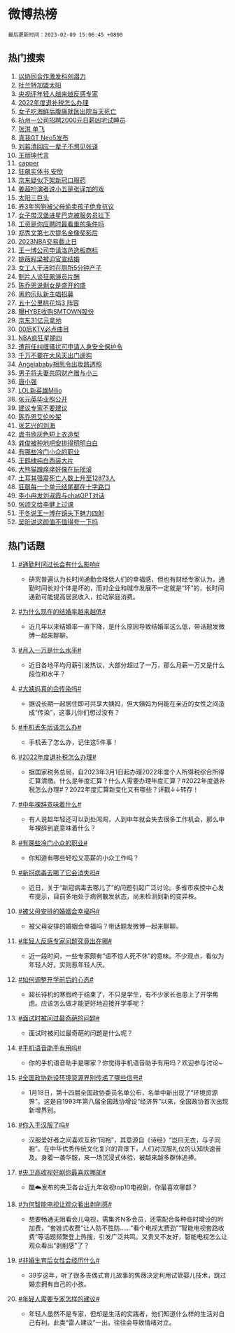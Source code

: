 # 微博热榜

`最后更新时间：2023-02-09 15:06:45 +0800`

## 热门搜索

1. [以协同合作激发科创潜力](https://m.weibo.cn/search?containerid=100103type%3D1%26t%3D10%26q%3D%23%E4%BB%A5%E5%8D%8F%E5%90%8C%E5%90%88%E4%BD%9C%E6%BF%80%E5%8F%91%E7%A7%91%E5%88%9B%E6%BD%9C%E5%8A%9B%23&stream_entry_id=51&isnewpage=1&extparam=seat%3D1%26c_type%3D51%26dgr%3D0%26cate%3D10103%26filter_type%3Drealtimehot%26stream_entry_id%3D51%26pos%3D0%26display_time%3D1675926403%26pre_seqid%3D16759264032530127693279&luicode=10000011&lfid=106003type%253D25%2526t%253D3%2526disable_hot%253D1%2526filter_type%253Drealtimehot)
1. [杜兰特加盟太阳](https://m.weibo.cn/search?containerid=100103type%3D1%26t%3D10%26q%3D%23%E6%9D%9C%E5%85%B0%E7%89%B9%E5%8A%A0%E7%9B%9F%E5%A4%AA%E9%98%B3%23&stream_entry_id=31&isnewpage=1&extparam=seat%3D1%26band_rank%3D1%26dgr%3D0%26filter_type%3Drealtimehot%26realpos%3D1%26stream_entry_id%3D31%26c_type%3D31%26cate%3D5001%26flag%3D1%26q%3D%2523%25E6%259D%259C%25E5%2585%25B0%25E7%2589%25B9%25E5%258A%25A0%25E7%259B%259F%25E5%25A4%25AA%25E9%2598%25B3%2523%26lcate%3D5001%26pos%3D0%26display_time%3D1675926403%26pre_seqid%3D16759264032530127693279&luicode=10000011&lfid=106003type%253D25%2526t%253D3%2526disable_hot%253D1%2526filter_type%253Drealtimehot)
1. [央视评年轻人越来越反感专家](https://m.weibo.cn/search?containerid=100103type%3D1%26t%3D10%26q%3D%23%E5%A4%AE%E8%A7%86%E8%AF%84%E5%B9%B4%E8%BD%BB%E4%BA%BA%E8%B6%8A%E6%9D%A5%E8%B6%8A%E5%8F%8D%E6%84%9F%E4%B8%93%E5%AE%B6%23&stream_entry_id=31&isnewpage=1&extparam=seat%3D1%26band_rank%3D2%26dgr%3D0%26filter_type%3Drealtimehot%26realpos%3D2%26stream_entry_id%3D31%26c_type%3D31%26cate%3D5001%26flag%3D16%26q%3D%2523%25E5%25A4%25AE%25E8%25A7%2586%25E8%25AF%2584%25E5%25B9%25B4%25E8%25BD%25BB%25E4%25BA%25BA%25E8%25B6%258A%25E6%259D%25A5%25E8%25B6%258A%25E5%258F%258D%25E6%2584%259F%25E4%25B8%2593%25E5%25AE%25B6%2523%26lcate%3D5001%26pos%3D1%26display_time%3D1675926403%26pre_seqid%3D16759264032530127693279&luicode=10000011&lfid=106003type%253D25%2526t%253D3%2526disable_hot%253D1%2526filter_type%253Drealtimehot)
1. [2022年度退补税怎么办理](https://m.weibo.cn/search?containerid=100103type%3D1%26t%3D10%26q%3D%232022%E5%B9%B4%E5%BA%A6%E9%80%80%E8%A1%A5%E7%A8%8E%E6%80%8E%E4%B9%88%E5%8A%9E%E7%90%86%23&stream_entry_id=31&isnewpage=1&extparam=seat%3D1%26band_rank%3D3%26dgr%3D0%26filter_type%3Drealtimehot%26realpos%3D3%26stream_entry_id%3D31%26c_type%3D31%26cate%3D5001%26flag%3D0%26q%3D%25232022%25E5%25B9%25B4%25E5%25BA%25A6%25E9%2580%2580%25E8%25A1%25A5%25E7%25A8%258E%25E6%2580%258E%25E4%25B9%2588%25E5%258A%259E%25E7%2590%2586%2523%26lcate%3D5001%26pos%3D2%26display_time%3D1675926403%26pre_seqid%3D16759264032530127693279&luicode=10000011&lfid=106003type%253D25%2526t%253D3%2526disable_hot%253D1%2526filter_type%253Drealtimehot)
1. [女子吃海鲜后腹痛就医出院当天死亡](https://m.weibo.cn/search?containerid=100103type%3D1%26t%3D10%26q%3D%23%E5%A5%B3%E5%AD%90%E5%90%83%E6%B5%B7%E9%B2%9C%E5%90%8E%E8%85%B9%E7%97%9B%E5%B0%B1%E5%8C%BB%E5%87%BA%E9%99%A2%E5%BD%93%E5%A4%A9%E6%AD%BB%E4%BA%A1%23&stream_entry_id=31&isnewpage=1&extparam=seat%3D1%26band_rank%3D4%26dgr%3D0%26filter_type%3Drealtimehot%26realpos%3D4%26stream_entry_id%3D31%26c_type%3D31%26cate%3D5001%26flag%3D1%26q%3D%2523%25E5%25A5%25B3%25E5%25AD%2590%25E5%2590%2583%25E6%25B5%25B7%25E9%25B2%259C%25E5%2590%258E%25E8%2585%25B9%25E7%2597%259B%25E5%25B0%25B1%25E5%258C%25BB%25E5%2587%25BA%25E9%2599%25A2%25E5%25BD%2593%25E5%25A4%25A9%25E6%25AD%25BB%25E4%25BA%25A1%2523%26lcate%3D5001%26pos%3D3%26display_time%3D1675926403%26pre_seqid%3D16759264032530127693279&luicode=10000011&lfid=106003type%253D25%2526t%253D3%2526disable_hot%253D1%2526filter_type%253Drealtimehot)
1. [杭州一公司招聘2000元日薪凶宅试睡员](https://m.weibo.cn/search?containerid=100103type%3D1%26t%3D10%26q%3D%23%E6%9D%AD%E5%B7%9E%E4%B8%80%E5%85%AC%E5%8F%B8%E6%8B%9B%E8%81%982000%E5%85%83%E6%97%A5%E8%96%AA%E5%87%B6%E5%AE%85%E8%AF%95%E7%9D%A1%E5%91%98%23&stream_entry_id=31&isnewpage=1&extparam=seat%3D1%26band_rank%3D5%26dgr%3D0%26filter_type%3Drealtimehot%26realpos%3D5%26stream_entry_id%3D31%26c_type%3D31%26cate%3D5001%26flag%3D16%26q%3D%2523%25E6%259D%25AD%25E5%25B7%259E%25E4%25B8%2580%25E5%2585%25AC%25E5%258F%25B8%25E6%258B%259B%25E8%2581%25982000%25E5%2585%2583%25E6%2597%25A5%25E8%2596%25AA%25E5%2587%25B6%25E5%25AE%2585%25E8%25AF%2595%25E7%259D%25A1%25E5%2591%2598%2523%26lcate%3D5001%26pos%3D4%26display_time%3D1675926403%26pre_seqid%3D16759264032530127693279&luicode=10000011&lfid=106003type%253D25%2526t%253D3%2526disable_hot%253D1%2526filter_type%253Drealtimehot)
1. [张淇 单飞](https://m.weibo.cn/search?containerid=100103type%3D1%26t%3D10%26q%3D%E5%BC%A0%E6%B7%87+%E5%8D%95%E9%A3%9E&stream_entry_id=31&isnewpage=1&extparam=seat%3D1%26band_rank%3D6%26dgr%3D0%26filter_type%3Drealtimehot%26realpos%3D6%26stream_entry_id%3D31%26c_type%3D31%26cate%3D5001%26flag%3D1%26q%3D%25E5%25BC%25A0%25E6%25B7%2587%2520%25E5%258D%2595%25E9%25A3%259E%26lcate%3D5001%26pos%3D5%26display_time%3D1675926403%26pre_seqid%3D16759264032530127693279&luicode=10000011&lfid=106003type%253D25%2526t%253D3%2526disable_hot%253D1%2526filter_type%253Drealtimehot)
1. [真我GT Neo5发布](https://m.weibo.cn/search?containerid=100103type%3D1%26t%3D10%26q%3D%23%E7%9C%9F%E6%88%91GT+Neo5%E5%8F%91%E5%B8%83%23&stream_entry_id=31&isnewpage=1&extparam=seat%3D1%26adid%3D179809%26band_rank%3D7%26topic_ad%3D1%26dgr%3D0%26filter_type%3Drealtimehot%26stream_entry_id%3D31%26c_type%3D31%26cate%3D5001%26q%3D%2523%25E7%259C%259F%25E6%2588%2591GT%2520Neo5%25E5%258F%2591%25E5%25B8%2583%2523%26lcate%3D5001%26pos%3D6%26display_time%3D1675926403%26pre_seqid%3D16759264032530127693279&luicode=10000011&lfid=106003type%253D25%2526t%253D3%2526disable_hot%253D1%2526filter_type%253Drealtimehot)
1. [刘若清回应一辈子不想见张译](https://m.weibo.cn/search?containerid=100103type%3D1%26t%3D10%26q%3D%23%E5%88%98%E8%8B%A5%E6%B8%85%E5%9B%9E%E5%BA%94%E4%B8%80%E8%BE%88%E5%AD%90%E4%B8%8D%E6%83%B3%E8%A7%81%E5%BC%A0%E8%AF%91%23&stream_entry_id=31&isnewpage=1&extparam=seat%3D1%26band_rank%3D7%26dgr%3D0%26filter_type%3Drealtimehot%26realpos%3D7%26stream_entry_id%3D31%26c_type%3D31%26cate%3D5001%26flag%3D0%26q%3D%2523%25E5%2588%2598%25E8%258B%25A5%25E6%25B8%2585%25E5%259B%259E%25E5%25BA%2594%25E4%25B8%2580%25E8%25BE%2588%25E5%25AD%2590%25E4%25B8%258D%25E6%2583%25B3%25E8%25A7%2581%25E5%25BC%25A0%25E8%25AF%2591%2523%26lcate%3D5001%26pos%3D7%26display_time%3D1675926403%26pre_seqid%3D16759264032530127693279&luicode=10000011&lfid=106003type%253D25%2526t%253D3%2526disable_hot%253D1%2526filter_type%253Drealtimehot)
1. [王丽坤代言](https://m.weibo.cn/search?containerid=100103type%3D1%26t%3D10%26q%3D%23%E7%8E%8B%E4%B8%BD%E5%9D%A4%E4%BB%A3%E8%A8%80%23&stream_entry_id=31&isnewpage=1&extparam=seat%3D1%26band_rank%3D8%26dgr%3D0%26filter_type%3Drealtimehot%26realpos%3D8%26stream_entry_id%3D31%26c_type%3D31%26cate%3D5001%26flag%3D1%26q%3D%2523%25E7%258E%258B%25E4%25B8%25BD%25E5%259D%25A4%25E4%25BB%25A3%25E8%25A8%2580%2523%26lcate%3D5001%26pos%3D8%26display_time%3D1675926403%26pre_seqid%3D16759264032530127693279&luicode=10000011&lfid=106003type%253D25%2526t%253D3%2526disable_hot%253D1%2526filter_type%253Drealtimehot)
1. [capper](https://m.weibo.cn/search?containerid=100103type%3D1%26t%3D10%26q%3Dcapper&stream_entry_id=31&isnewpage=1&extparam=seat%3D1%26band_rank%3D9%26dgr%3D0%26filter_type%3Drealtimehot%26realpos%3D9%26stream_entry_id%3D31%26c_type%3D31%26cate%3D5001%26flag%3D1%26q%3Dcapper%26lcate%3D5001%26pos%3D9%26display_time%3D1675926403%26pre_seqid%3D16759264032530127693279&luicode=10000011&lfid=106003type%253D25%2526t%253D3%2526disable_hot%253D1%2526filter_type%253Drealtimehot)
1. [狂飙实体书 安欣](https://m.weibo.cn/search?containerid=100103type%3D1%26t%3D10%26q%3D%E7%8B%82%E9%A3%99%E5%AE%9E%E4%BD%93%E4%B9%A6+%E5%AE%89%E6%AC%A3&stream_entry_id=31&isnewpage=1&extparam=seat%3D1%26band_rank%3D10%26dgr%3D0%26filter_type%3Drealtimehot%26realpos%3D10%26stream_entry_id%3D31%26c_type%3D31%26cate%3D5001%26flag%3D1%26q%3D%25E7%258B%2582%25E9%25A3%2599%25E5%25AE%259E%25E4%25BD%2593%25E4%25B9%25A6%2520%25E5%25AE%2589%25E6%25AC%25A3%26lcate%3D5001%26pos%3D10%26display_time%3D1675926403%26pre_seqid%3D16759264032530127693279&luicode=10000011&lfid=106003type%253D25%2526t%253D3%2526disable_hot%253D1%2526filter_type%253Drealtimehot)
1. [京东疑似下架新冠口服药](https://m.weibo.cn/search?containerid=100103type%3D1%26t%3D10%26q%3D%23%E4%BA%AC%E4%B8%9C%E7%96%91%E4%BC%BC%E4%B8%8B%E6%9E%B6%E6%96%B0%E5%86%A0%E5%8F%A3%E6%9C%8D%E8%8D%AF%23&stream_entry_id=31&isnewpage=1&extparam=seat%3D1%26band_rank%3D11%26dgr%3D0%26filter_type%3Drealtimehot%26realpos%3D11%26stream_entry_id%3D31%26c_type%3D31%26cate%3D5001%26flag%3D1%26q%3D%2523%25E4%25BA%25AC%25E4%25B8%259C%25E7%2596%2591%25E4%25BC%25BC%25E4%25B8%258B%25E6%259E%25B6%25E6%2596%25B0%25E5%2586%25A0%25E5%258F%25A3%25E6%259C%258D%25E8%258D%25AF%2523%26lcate%3D5001%26pos%3D11%26display_time%3D1675926403%26pre_seqid%3D16759264032530127693279&luicode=10000011&lfid=106003type%253D25%2526t%253D3%2526disable_hot%253D1%2526filter_type%253Drealtimehot)
1. [姜超扮演者说小五是张译加的戏](https://m.weibo.cn/search?containerid=100103type%3D1%26t%3D10%26q%3D%23%E5%A7%9C%E8%B6%85%E6%89%AE%E6%BC%94%E8%80%85%E8%AF%B4%E5%B0%8F%E4%BA%94%E6%98%AF%E5%BC%A0%E8%AF%91%E5%8A%A0%E7%9A%84%E6%88%8F%23&stream_entry_id=31&isnewpage=1&extparam=seat%3D1%26band_rank%3D12%26dgr%3D0%26filter_type%3Drealtimehot%26realpos%3D12%26stream_entry_id%3D31%26c_type%3D31%26cate%3D5001%26flag%3D0%26q%3D%2523%25E5%25A7%259C%25E8%25B6%2585%25E6%2589%25AE%25E6%25BC%2594%25E8%2580%2585%25E8%25AF%25B4%25E5%25B0%258F%25E4%25BA%2594%25E6%2598%25AF%25E5%25BC%25A0%25E8%25AF%2591%25E5%258A%25A0%25E7%259A%2584%25E6%2588%258F%2523%26lcate%3D5001%26pos%3D12%26display_time%3D1675926403%26pre_seqid%3D16759264032530127693279&luicode=10000011&lfid=106003type%253D25%2526t%253D3%2526disable_hot%253D1%2526filter_type%253Drealtimehot)
1. [太阳三巨头](https://m.weibo.cn/search?containerid=100103type%3D1%26t%3D10%26q%3D%23%E5%A4%AA%E9%98%B3%E4%B8%89%E5%B7%A8%E5%A4%B4%23&stream_entry_id=31&isnewpage=1&extparam=seat%3D1%26band_rank%3D13%26dgr%3D0%26filter_type%3Drealtimehot%26realpos%3D13%26stream_entry_id%3D31%26c_type%3D31%26cate%3D5001%26flag%3D1%26q%3D%2523%25E5%25A4%25AA%25E9%2598%25B3%25E4%25B8%2589%25E5%25B7%25A8%25E5%25A4%25B4%2523%26lcate%3D5001%26pos%3D13%26display_time%3D1675926403%26pre_seqid%3D16759264032530127693279&luicode=10000011&lfid=106003type%253D25%2526t%253D3%2526disable_hot%253D1%2526filter_type%253Drealtimehot)
1. [养3年狗狗被父母偷卖孩子绝食抗议](https://m.weibo.cn/search?containerid=100103type%3D1%26t%3D10%26q%3D%23%E5%85%BB3%E5%B9%B4%E7%8B%97%E7%8B%97%E8%A2%AB%E7%88%B6%E6%AF%8D%E5%81%B7%E5%8D%96%E5%AD%A9%E5%AD%90%E7%BB%9D%E9%A3%9F%E6%8A%97%E8%AE%AE%23&stream_entry_id=31&isnewpage=1&extparam=seat%3D1%26band_rank%3D14%26dgr%3D0%26filter_type%3Drealtimehot%26realpos%3D14%26stream_entry_id%3D31%26c_type%3D31%26cate%3D5001%26flag%3D1%26q%3D%2523%25E5%2585%25BB3%25E5%25B9%25B4%25E7%258B%2597%25E7%258B%2597%25E8%25A2%25AB%25E7%2588%25B6%25E6%25AF%258D%25E5%2581%25B7%25E5%258D%2596%25E5%25AD%25A9%25E5%25AD%2590%25E7%25BB%259D%25E9%25A3%259F%25E6%258A%2597%25E8%25AE%25AE%2523%26lcate%3D5001%26pos%3D14%26display_time%3D1675926403%26pre_seqid%3D16759264032530127693279&luicode=10000011&lfid=106003type%253D25%2526t%253D3%2526disable_hot%253D1%2526filter_type%253Drealtimehot)
1. [女子带汉堡进星巴克被服务员拦下](https://m.weibo.cn/search?containerid=100103type%3D1%26t%3D10%26q%3D%23%E5%A5%B3%E5%AD%90%E5%B8%A6%E6%B1%89%E5%A0%A1%E8%BF%9B%E6%98%9F%E5%B7%B4%E5%85%8B%E8%A2%AB%E6%9C%8D%E5%8A%A1%E5%91%98%E6%8B%A6%E4%B8%8B%23&stream_entry_id=31&isnewpage=1&extparam=seat%3D1%26band_rank%3D15%26dgr%3D0%26filter_type%3Drealtimehot%26realpos%3D15%26stream_entry_id%3D31%26c_type%3D31%26cate%3D5001%26flag%3D0%26q%3D%2523%25E5%25A5%25B3%25E5%25AD%2590%25E5%25B8%25A6%25E6%25B1%2589%25E5%25A0%25A1%25E8%25BF%259B%25E6%2598%259F%25E5%25B7%25B4%25E5%2585%258B%25E8%25A2%25AB%25E6%259C%258D%25E5%258A%25A1%25E5%2591%2598%25E6%258B%25A6%25E4%25B8%258B%2523%26lcate%3D5001%26pos%3D15%26display_time%3D1675926403%26pre_seqid%3D16759264032530127693279&luicode=10000011&lfid=106003type%253D25%2526t%253D3%2526disable_hot%253D1%2526filter_type%253Drealtimehot)
1. [工资是你应聘时最看重的条件吗](https://m.weibo.cn/search?containerid=100103type%3D1%26t%3D10%26q%3D%23%E5%B7%A5%E8%B5%84%E6%98%AF%E4%BD%A0%E5%BA%94%E8%81%98%E6%97%B6%E6%9C%80%E7%9C%8B%E9%87%8D%E7%9A%84%E6%9D%A1%E4%BB%B6%E5%90%97%23&stream_entry_id=31&isnewpage=1&extparam=seat%3D1%26band_rank%3D16%26dgr%3D0%26filter_type%3Drealtimehot%26realpos%3D16%26stream_entry_id%3D31%26c_type%3D31%26cate%3D5001%26flag%3D0%26q%3D%2523%25E5%25B7%25A5%25E8%25B5%2584%25E6%2598%25AF%25E4%25BD%25A0%25E5%25BA%2594%25E8%2581%2598%25E6%2597%25B6%25E6%259C%2580%25E7%259C%258B%25E9%2587%258D%25E7%259A%2584%25E6%259D%25A1%25E4%25BB%25B6%25E5%2590%2597%2523%26lcate%3D5001%26pos%3D16%26display_time%3D1675926403%26pre_seqid%3D16759264032530127693279&luicode=10000011&lfid=106003type%253D25%2526t%253D3%2526disable_hot%253D1%2526filter_type%253Drealtimehot)
1. [郑秀文第七次提名金像奖影后](https://m.weibo.cn/search?containerid=100103type%3D1%26t%3D10%26q%3D%23%E9%83%91%E7%A7%80%E6%96%87%E7%AC%AC%E4%B8%83%E6%AC%A1%E6%8F%90%E5%90%8D%E9%87%91%E5%83%8F%E5%A5%96%E5%BD%B1%E5%90%8E%23&stream_entry_id=31&isnewpage=1&extparam=seat%3D1%26band_rank%3D17%26dgr%3D0%26filter_type%3Drealtimehot%26realpos%3D17%26stream_entry_id%3D31%26c_type%3D31%26cate%3D5001%26flag%3D1%26q%3D%2523%25E9%2583%2591%25E7%25A7%2580%25E6%2596%2587%25E7%25AC%25AC%25E4%25B8%2583%25E6%25AC%25A1%25E6%258F%2590%25E5%2590%258D%25E9%2587%2591%25E5%2583%258F%25E5%25A5%2596%25E5%25BD%25B1%25E5%2590%258E%2523%26lcate%3D5001%26pos%3D17%26display_time%3D1675926403%26pre_seqid%3D16759264032530127693279&luicode=10000011&lfid=106003type%253D25%2526t%253D3%2526disable_hot%253D1%2526filter_type%253Drealtimehot)
1. [2023NBA交易截止日](https://m.weibo.cn/search?containerid=100103type%3D1%26t%3D10%26q%3D%232023NBA%E4%BA%A4%E6%98%93%E6%88%AA%E6%AD%A2%E6%97%A5%23&stream_entry_id=31&isnewpage=1&extparam=seat%3D1%26band_rank%3D18%26dgr%3D0%26filter_type%3Drealtimehot%26realpos%3D18%26stream_entry_id%3D31%26c_type%3D31%26cate%3D5001%26flag%3D1%26q%3D%25232023NBA%25E4%25BA%25A4%25E6%2598%2593%25E6%2588%25AA%25E6%25AD%25A2%25E6%2597%25A5%2523%26lcate%3D5001%26pos%3D18%26display_time%3D1675926403%26pre_seqid%3D16759264032530127693279&luicode=10000011&lfid=106003type%253D25%2526t%253D3%2526disable_hot%253D1%2526filter_type%253Drealtimehot)
1. [王一博公司申请洛邑逸板商标](https://m.weibo.cn/search?containerid=100103type%3D1%26t%3D10%26q%3D%23%E7%8E%8B%E4%B8%80%E5%8D%9A%E5%85%AC%E5%8F%B8%E7%94%B3%E8%AF%B7%E6%B4%9B%E9%82%91%E9%80%B8%E6%9D%BF%E5%95%86%E6%A0%87%23&stream_entry_id=31&isnewpage=1&extparam=seat%3D1%26band_rank%3D19%26dgr%3D0%26filter_type%3Drealtimehot%26realpos%3D19%26stream_entry_id%3D31%26c_type%3D31%26cate%3D5001%26flag%3D1%26q%3D%2523%25E7%258E%258B%25E4%25B8%2580%25E5%258D%259A%25E5%2585%25AC%25E5%258F%25B8%25E7%2594%25B3%25E8%25AF%25B7%25E6%25B4%259B%25E9%2582%2591%25E9%2580%25B8%25E6%259D%25BF%25E5%2595%2586%25E6%25A0%2587%2523%26lcate%3D5001%26pos%3D19%26display_time%3D1675926403%26pre_seqid%3D16759264032530127693279&luicode=10000011&lfid=106003type%253D25%2526t%253D3%2526disable_hot%253D1%2526filter_type%253Drealtimehot)
1. [姚薇程梁被迫官宣结婚](https://m.weibo.cn/search?containerid=100103type%3D1%26t%3D10%26q%3D%23%E5%A7%9A%E8%96%87%E7%A8%8B%E6%A2%81%E8%A2%AB%E8%BF%AB%E5%AE%98%E5%AE%A3%E7%BB%93%E5%A9%9A%23&stream_entry_id=31&isnewpage=1&extparam=seat%3D1%26band_rank%3D20%26dgr%3D0%26filter_type%3Drealtimehot%26realpos%3D20%26stream_entry_id%3D31%26c_type%3D31%26cate%3D5001%26flag%3D1%26q%3D%2523%25E5%25A7%259A%25E8%2596%2587%25E7%25A8%258B%25E6%25A2%2581%25E8%25A2%25AB%25E8%25BF%25AB%25E5%25AE%2598%25E5%25AE%25A3%25E7%25BB%2593%25E5%25A9%259A%2523%26lcate%3D5001%26pos%3D20%26display_time%3D1675926403%26pre_seqid%3D16759264032530127693279&luicode=10000011&lfid=106003type%253D25%2526t%253D3%2526disable_hot%253D1%2526filter_type%253Drealtimehot)
1. [女工人干活时在厕所5分钟产子](https://m.weibo.cn/search?containerid=100103type%3D1%26t%3D10%26q%3D%23%E5%A5%B3%E5%B7%A5%E4%BA%BA%E5%B9%B2%E6%B4%BB%E6%97%B6%E5%9C%A8%E5%8E%95%E6%89%805%E5%88%86%E9%92%9F%E4%BA%A7%E5%AD%90%23&stream_entry_id=31&isnewpage=1&extparam=seat%3D1%26band_rank%3D21%26dgr%3D0%26filter_type%3Drealtimehot%26realpos%3D21%26stream_entry_id%3D31%26c_type%3D31%26cate%3D5001%26flag%3D0%26q%3D%2523%25E5%25A5%25B3%25E5%25B7%25A5%25E4%25BA%25BA%25E5%25B9%25B2%25E6%25B4%25BB%25E6%2597%25B6%25E5%259C%25A8%25E5%258E%2595%25E6%2589%25805%25E5%2588%2586%25E9%2592%259F%25E4%25BA%25A7%25E5%25AD%2590%2523%26lcate%3D5001%26pos%3D21%26display_time%3D1675926403%26pre_seqid%3D16759264032530127693279&luicode=10000011&lfid=106003type%253D25%2526t%253D3%2526disable_hot%253D1%2526filter_type%253Drealtimehot)
1. [制片人谈狂飙演员片酬](https://m.weibo.cn/search?containerid=100103type%3D1%26t%3D10%26q%3D%23%E5%88%B6%E7%89%87%E4%BA%BA%E8%B0%88%E7%8B%82%E9%A3%99%E6%BC%94%E5%91%98%E7%89%87%E9%85%AC%23&stream_entry_id=31&isnewpage=1&extparam=seat%3D1%26band_rank%3D22%26dgr%3D0%26filter_type%3Drealtimehot%26realpos%3D22%26stream_entry_id%3D31%26c_type%3D31%26cate%3D5001%26flag%3D1%26q%3D%2523%25E5%2588%25B6%25E7%2589%2587%25E4%25BA%25BA%25E8%25B0%2588%25E7%258B%2582%25E9%25A3%2599%25E6%25BC%2594%25E5%2591%2598%25E7%2589%2587%25E9%2585%25AC%2523%26lcate%3D5001%26pos%3D22%26display_time%3D1675926403%26pre_seqid%3D16759264032530127693279&luicode=10000011&lfid=106003type%253D25%2526t%253D3%2526disable_hot%253D1%2526filter_type%253Drealtimehot)
1. [陈乔恩说剩女是盛开的盛](https://m.weibo.cn/search?containerid=100103type%3D1%26t%3D10%26q%3D%23%E9%99%88%E4%B9%94%E6%81%A9%E8%AF%B4%E5%89%A9%E5%A5%B3%E6%98%AF%E7%9B%9B%E5%BC%80%E7%9A%84%E7%9B%9B%23&stream_entry_id=31&isnewpage=1&extparam=seat%3D1%26band_rank%3D23%26dgr%3D0%26filter_type%3Drealtimehot%26realpos%3D23%26stream_entry_id%3D31%26c_type%3D31%26cate%3D5001%26flag%3D1%26q%3D%2523%25E9%2599%2588%25E4%25B9%2594%25E6%2581%25A9%25E8%25AF%25B4%25E5%2589%25A9%25E5%25A5%25B3%25E6%2598%25AF%25E7%259B%259B%25E5%25BC%2580%25E7%259A%2584%25E7%259B%259B%2523%26lcate%3D5001%26pos%3D23%26display_time%3D1675926403%26pre_seqid%3D16759264032530127693279&luicode=10000011&lfid=106003type%253D25%2526t%253D3%2526disable_hot%253D1%2526filter_type%253Drealtimehot)
1. [黑豹乐队新主唱招募](https://m.weibo.cn/search?containerid=100103type%3D1%26t%3D10%26q%3D%23%E9%BB%91%E8%B1%B9%E4%B9%90%E9%98%9F%E6%96%B0%E4%B8%BB%E5%94%B1%E6%8B%9B%E5%8B%9F%23&stream_entry_id=31&isnewpage=1&extparam=seat%3D1%26band_rank%3D24%26dgr%3D0%26filter_type%3Drealtimehot%26realpos%3D24%26stream_entry_id%3D31%26c_type%3D31%26cate%3D5001%26flag%3D1%26q%3D%2523%25E9%25BB%2591%25E8%25B1%25B9%25E4%25B9%2590%25E9%2598%259F%25E6%2596%25B0%25E4%25B8%25BB%25E5%2594%25B1%25E6%258B%259B%25E5%258B%259F%2523%26lcate%3D5001%26pos%3D24%26display_time%3D1675926403%26pre_seqid%3D16759264032530127693279&luicode=10000011&lfid=106003type%253D25%2526t%253D3%2526disable_hot%253D1%2526filter_type%253Drealtimehot)
1. [五十公里桃花坞3 阵容](https://m.weibo.cn/search?containerid=100103type%3D1%26t%3D10%26q%3D%E4%BA%94%E5%8D%81%E5%85%AC%E9%87%8C%E6%A1%83%E8%8A%B1%E5%9D%9E3+%E9%98%B5%E5%AE%B9&stream_entry_id=31&isnewpage=1&extparam=seat%3D1%26band_rank%3D25%26dgr%3D0%26filter_type%3Drealtimehot%26realpos%3D25%26stream_entry_id%3D31%26c_type%3D31%26cate%3D5001%26flag%3D1%26q%3D%25E4%25BA%2594%25E5%258D%2581%25E5%2585%25AC%25E9%2587%258C%25E6%25A1%2583%25E8%258A%25B1%25E5%259D%259E3%2520%25E9%2598%25B5%25E5%25AE%25B9%26lcate%3D5001%26pos%3D25%26display_time%3D1675926403%26pre_seqid%3D16759264032530127693279&luicode=10000011&lfid=106003type%253D25%2526t%253D3%2526disable_hot%253D1%2526filter_type%253Drealtimehot)
1. [曝HYBE收购SMTOWN股份](https://m.weibo.cn/search?containerid=100103type%3D1%26t%3D10%26q%3D%23%E6%9B%9DHYBE%E6%94%B6%E8%B4%ADSMTOWN%E8%82%A1%E4%BB%BD%23&stream_entry_id=31&isnewpage=1&extparam=seat%3D1%26band_rank%3D26%26dgr%3D0%26filter_type%3Drealtimehot%26realpos%3D26%26stream_entry_id%3D31%26c_type%3D31%26cate%3D5001%26flag%3D0%26q%3D%2523%25E6%259B%259DHYBE%25E6%2594%25B6%25E8%25B4%25ADSMTOWN%25E8%2582%25A1%25E4%25BB%25BD%2523%26lcate%3D5001%26pos%3D26%26display_time%3D1675926403%26pre_seqid%3D16759264032530127693279&luicode=10000011&lfid=106003type%253D25%2526t%253D3%2526disable_hot%253D1%2526filter_type%253Drealtimehot)
1. [京东31亿元拿地](https://m.weibo.cn/search?containerid=100103type%3D1%26t%3D10%26q%3D%23%E4%BA%AC%E4%B8%9C31%E4%BA%BF%E5%85%83%E6%8B%BF%E5%9C%B0%23&stream_entry_id=31&isnewpage=1&extparam=seat%3D1%26band_rank%3D27%26dgr%3D0%26filter_type%3Drealtimehot%26realpos%3D27%26stream_entry_id%3D31%26c_type%3D31%26cate%3D5001%26flag%3D0%26q%3D%2523%25E4%25BA%25AC%25E4%25B8%259C31%25E4%25BA%25BF%25E5%2585%2583%25E6%258B%25BF%25E5%259C%25B0%2523%26lcate%3D5001%26pos%3D27%26display_time%3D1675926403%26pre_seqid%3D16759264032530127693279&luicode=10000011&lfid=106003type%253D25%2526t%253D3%2526disable_hot%253D1%2526filter_type%253Drealtimehot)
1. [00后KTV必点曲目](https://m.weibo.cn/search?containerid=100103type%3D1%26t%3D10%26q%3D%2300%E5%90%8EKTV%E5%BF%85%E7%82%B9%E6%9B%B2%E7%9B%AE%23&stream_entry_id=31&isnewpage=1&extparam=seat%3D1%26band_rank%3D28%26dgr%3D0%26filter_type%3Drealtimehot%26realpos%3D28%26stream_entry_id%3D31%26c_type%3D31%26cate%3D5001%26flag%3D0%26q%3D%252300%25E5%2590%258EKTV%25E5%25BF%2585%25E7%2582%25B9%25E6%259B%25B2%25E7%259B%25AE%2523%26lcate%3D5001%26pos%3D28%26display_time%3D1675926403%26pre_seqid%3D16759264032530127693279&luicode=10000011&lfid=106003type%253D25%2526t%253D3%2526disable_hot%253D1%2526filter_type%253Drealtimehot)
1. [NBA疯狂星期四](https://m.weibo.cn/search?containerid=100103type%3D1%26t%3D10%26q%3D%23NBA%E7%96%AF%E7%8B%82%E6%98%9F%E6%9C%9F%E5%9B%9B%23&stream_entry_id=31&isnewpage=1&extparam=seat%3D1%26band_rank%3D29%26dgr%3D0%26filter_type%3Drealtimehot%26realpos%3D29%26stream_entry_id%3D31%26c_type%3D31%26cate%3D5001%26flag%3D1%26q%3D%2523NBA%25E7%2596%25AF%25E7%258B%2582%25E6%2598%259F%25E6%259C%259F%25E5%259B%259B%2523%26lcate%3D5001%26pos%3D29%26display_time%3D1675926403%26pre_seqid%3D16759264032530127693279&luicode=10000011&lfid=106003type%253D25%2526t%253D3%2526disable_hot%253D1%2526filter_type%253Drealtimehot)
1. [遭前任纠缠骚扰可申请人身安全保护令](https://m.weibo.cn/search?containerid=100103type%3D1%26t%3D10%26q%3D%23%E9%81%AD%E5%89%8D%E4%BB%BB%E7%BA%A0%E7%BC%A0%E9%AA%9A%E6%89%B0%E5%8F%AF%E7%94%B3%E8%AF%B7%E4%BA%BA%E8%BA%AB%E5%AE%89%E5%85%A8%E4%BF%9D%E6%8A%A4%E4%BB%A4%23&stream_entry_id=31&isnewpage=1&extparam=seat%3D1%26band_rank%3D30%26dgr%3D0%26filter_type%3Drealtimehot%26realpos%3D30%26stream_entry_id%3D31%26c_type%3D31%26cate%3D5001%26flag%3D1%26q%3D%2523%25E9%2581%25AD%25E5%2589%258D%25E4%25BB%25BB%25E7%25BA%25A0%25E7%25BC%25A0%25E9%25AA%259A%25E6%2589%25B0%25E5%258F%25AF%25E7%2594%25B3%25E8%25AF%25B7%25E4%25BA%25BA%25E8%25BA%25AB%25E5%25AE%2589%25E5%2585%25A8%25E4%25BF%259D%25E6%258A%25A4%25E4%25BB%25A4%2523%26lcate%3D5001%26pos%3D30%26display_time%3D1675926403%26pre_seqid%3D16759264032530127693279&luicode=10000011&lfid=106003type%253D25%2526t%253D3%2526disable_hot%253D1%2526filter_type%253Drealtimehot)
1. [千万不要在大风天出门遛狗](https://m.weibo.cn/search?containerid=100103type%3D1%26t%3D10%26q%3D%23%E5%8D%83%E4%B8%87%E4%B8%8D%E8%A6%81%E5%9C%A8%E5%A4%A7%E9%A3%8E%E5%A4%A9%E5%87%BA%E9%97%A8%E9%81%9B%E7%8B%97%23&stream_entry_id=31&isnewpage=1&extparam=seat%3D1%26band_rank%3D31%26dgr%3D0%26filter_type%3Drealtimehot%26realpos%3D31%26stream_entry_id%3D31%26c_type%3D31%26cate%3D5001%26flag%3D1%26q%3D%2523%25E5%258D%2583%25E4%25B8%2587%25E4%25B8%258D%25E8%25A6%2581%25E5%259C%25A8%25E5%25A4%25A7%25E9%25A3%258E%25E5%25A4%25A9%25E5%2587%25BA%25E9%2597%25A8%25E9%2581%259B%25E7%258B%2597%2523%26lcate%3D5001%26pos%3D31%26display_time%3D1675926403%26pre_seqid%3D16759264032530127693279&luicode=10000011&lfid=106003type%253D25%2526t%253D3%2526disable_hot%253D1%2526filter_type%253Drealtimehot)
1. [Angelababy相思令出妆路透照](https://m.weibo.cn/search?containerid=100103type%3D1%26t%3D10%26q%3D%23Angelababy%E7%9B%B8%E6%80%9D%E4%BB%A4%E5%87%BA%E5%A6%86%E8%B7%AF%E9%80%8F%E7%85%A7%23&stream_entry_id=31&isnewpage=1&extparam=seat%3D1%26band_rank%3D32%26dgr%3D0%26filter_type%3Drealtimehot%26realpos%3D32%26stream_entry_id%3D31%26c_type%3D31%26cate%3D5001%26flag%3D1%26q%3D%2523Angelababy%25E7%259B%25B8%25E6%2580%259D%25E4%25BB%25A4%25E5%2587%25BA%25E5%25A6%2586%25E8%25B7%25AF%25E9%2580%258F%25E7%2585%25A7%2523%26lcate%3D5001%26pos%3D32%26display_time%3D1675926403%26pre_seqid%3D16759264032530127693279&luicode=10000011&lfid=106003type%253D25%2526t%253D3%2526disable_hot%253D1%2526filter_type%253Drealtimehot)
1. [男子将夫妻共同财产赠与小三](https://m.weibo.cn/search?containerid=100103type%3D1%26t%3D10%26q%3D%23%E7%94%B7%E5%AD%90%E5%B0%86%E5%A4%AB%E5%A6%BB%E5%85%B1%E5%90%8C%E8%B4%A2%E4%BA%A7%E8%B5%A0%E4%B8%8E%E5%B0%8F%E4%B8%89%23&stream_entry_id=31&isnewpage=1&extparam=seat%3D1%26band_rank%3D33%26dgr%3D0%26filter_type%3Drealtimehot%26realpos%3D33%26stream_entry_id%3D31%26c_type%3D31%26cate%3D5001%26flag%3D0%26q%3D%2523%25E7%2594%25B7%25E5%25AD%2590%25E5%25B0%2586%25E5%25A4%25AB%25E5%25A6%25BB%25E5%2585%25B1%25E5%2590%258C%25E8%25B4%25A2%25E4%25BA%25A7%25E8%25B5%25A0%25E4%25B8%258E%25E5%25B0%258F%25E4%25B8%2589%2523%26lcate%3D5001%26pos%3D33%26display_time%3D1675926403%26pre_seqid%3D16759264032530127693279&luicode=10000011&lfid=106003type%253D25%2526t%253D3%2526disable_hot%253D1%2526filter_type%253Drealtimehot)
1. [唐小强](https://m.weibo.cn/search?containerid=100103type%3D1%26t%3D10%26q%3D%23%E5%94%90%E5%B0%8F%E5%BC%BA%23&stream_entry_id=31&isnewpage=1&extparam=seat%3D1%26band_rank%3D34%26dgr%3D0%26filter_type%3Drealtimehot%26realpos%3D34%26stream_entry_id%3D31%26c_type%3D31%26cate%3D5001%26flag%3D0%26q%3D%2523%25E5%2594%2590%25E5%25B0%258F%25E5%25BC%25BA%2523%26lcate%3D5001%26pos%3D34%26display_time%3D1675926403%26pre_seqid%3D16759264032530127693279&luicode=10000011&lfid=106003type%253D25%2526t%253D3%2526disable_hot%253D1%2526filter_type%253Drealtimehot)
1. [LOL新英雄Milio](https://m.weibo.cn/search?containerid=100103type%3D1%26t%3D10%26q%3D%23LOL%E6%96%B0%E8%8B%B1%E9%9B%84Milio%23&stream_entry_id=31&isnewpage=1&extparam=seat%3D1%26band_rank%3D35%26dgr%3D0%26filter_type%3Drealtimehot%26realpos%3D35%26stream_entry_id%3D31%26c_type%3D31%26cate%3D5001%26flag%3D0%26q%3D%2523LOL%25E6%2596%25B0%25E8%258B%25B1%25E9%259B%2584Milio%2523%26lcate%3D5001%26pos%3D35%26display_time%3D1675926403%26pre_seqid%3D16759264032530127693279&luicode=10000011&lfid=106003type%253D25%2526t%253D3%2526disable_hot%253D1%2526filter_type%253Drealtimehot)
1. [张元英毕业照公开](https://m.weibo.cn/search?containerid=100103type%3D1%26t%3D10%26q%3D%23%E5%BC%A0%E5%85%83%E8%8B%B1%E6%AF%95%E4%B8%9A%E7%85%A7%E5%85%AC%E5%BC%80%23&stream_entry_id=31&isnewpage=1&extparam=seat%3D1%26band_rank%3D36%26dgr%3D0%26filter_type%3Drealtimehot%26realpos%3D36%26stream_entry_id%3D31%26c_type%3D31%26cate%3D5001%26flag%3D0%26q%3D%2523%25E5%25BC%25A0%25E5%2585%2583%25E8%258B%25B1%25E6%25AF%2595%25E4%25B8%259A%25E7%2585%25A7%25E5%2585%25AC%25E5%25BC%2580%2523%26lcate%3D5001%26pos%3D36%26display_time%3D1675926403%26pre_seqid%3D16759264032530127693279&luicode=10000011&lfid=106003type%253D25%2526t%253D3%2526disable_hot%253D1%2526filter_type%253Drealtimehot)
1. [建议专家不要建议](https://m.weibo.cn/search?containerid=100103type%3D1%26t%3D10%26q%3D%23%E5%BB%BA%E8%AE%AE%E4%B8%93%E5%AE%B6%E4%B8%8D%E8%A6%81%E5%BB%BA%E8%AE%AE%23&stream_entry_id=31&isnewpage=1&extparam=seat%3D1%26band_rank%3D37%26dgr%3D0%26filter_type%3Drealtimehot%26realpos%3D37%26stream_entry_id%3D31%26c_type%3D31%26cate%3D5001%26flag%3D1%26q%3D%2523%25E5%25BB%25BA%25E8%25AE%25AE%25E4%25B8%2593%25E5%25AE%25B6%25E4%25B8%258D%25E8%25A6%2581%25E5%25BB%25BA%25E8%25AE%25AE%2523%26lcate%3D5001%26pos%3D37%26display_time%3D1675926403%26pre_seqid%3D16759264032530127693279&luicode=10000011&lfid=106003type%253D25%2526t%253D3%2526disable_hot%253D1%2526filter_type%253Drealtimehot)
1. [陈乔恩艾伦吵架](https://m.weibo.cn/search?containerid=100103type%3D1%26t%3D10%26q%3D%23%E9%99%88%E4%B9%94%E6%81%A9%E8%89%BE%E4%BC%A6%E5%90%B5%E6%9E%B6%23&stream_entry_id=31&isnewpage=1&extparam=seat%3D1%26band_rank%3D38%26dgr%3D0%26filter_type%3Drealtimehot%26realpos%3D38%26stream_entry_id%3D31%26c_type%3D31%26cate%3D5001%26flag%3D1%26q%3D%2523%25E9%2599%2588%25E4%25B9%2594%25E6%2581%25A9%25E8%2589%25BE%25E4%25BC%25A6%25E5%2590%25B5%25E6%259E%25B6%2523%26lcate%3D5001%26pos%3D38%26display_time%3D1675926403%26pre_seqid%3D16759264032530127693279&luicode=10000011&lfid=106003type%253D25%2526t%253D3%2526disable_hot%253D1%2526filter_type%253Drealtimehot)
1. [张艺兴的刘海](https://m.weibo.cn/search?containerid=100103type%3D1%26t%3D10%26q%3D%23%E5%BC%A0%E8%89%BA%E5%85%B4%E7%9A%84%E5%88%98%E6%B5%B7%23&stream_entry_id=31&isnewpage=1&extparam=seat%3D1%26band_rank%3D39%26dgr%3D0%26filter_type%3Drealtimehot%26realpos%3D39%26stream_entry_id%3D31%26c_type%3D31%26cate%3D5001%26flag%3D0%26q%3D%2523%25E5%25BC%25A0%25E8%2589%25BA%25E5%2585%25B4%25E7%259A%2584%25E5%2588%2598%25E6%25B5%25B7%2523%26lcate%3D5001%26pos%3D39%26display_time%3D1675926403%26pre_seqid%3D16759264032530127693279&luicode=10000011&lfid=106003type%253D25%2526t%253D3%2526disable_hot%253D1%2526filter_type%253Drealtimehot)
1. [虞书欣灰色短上衣造型](https://m.weibo.cn/search?containerid=100103type%3D1%26t%3D10%26q%3D%23%E8%99%9E%E4%B9%A6%E6%AC%A3%E7%81%B0%E8%89%B2%E7%9F%AD%E4%B8%8A%E8%A1%A3%E9%80%A0%E5%9E%8B%23&stream_entry_id=31&isnewpage=1&extparam=seat%3D1%26band_rank%3D40%26dgr%3D0%26filter_type%3Drealtimehot%26realpos%3D40%26stream_entry_id%3D31%26c_type%3D31%26cate%3D5001%26flag%3D0%26q%3D%2523%25E8%2599%259E%25E4%25B9%25A6%25E6%25AC%25A3%25E7%2581%25B0%25E8%2589%25B2%25E7%259F%25AD%25E4%25B8%258A%25E8%25A1%25A3%25E9%2580%25A0%25E5%259E%258B%2523%26lcate%3D5001%26pos%3D40%26display_time%3D1675926403%26pre_seqid%3D16759264032530127693279&luicode=10000011&lfid=106003type%253D25%2526t%253D3%2526disable_hot%253D1%2526filter_type%253Drealtimehot)
1. [龚俊被种地吧安排得明明白白](https://m.weibo.cn/search?containerid=100103type%3D1%26t%3D10%26q%3D%23%E9%BE%9A%E4%BF%8A%E8%A2%AB%E7%A7%8D%E5%9C%B0%E5%90%A7%E5%AE%89%E6%8E%92%E5%BE%97%E6%98%8E%E6%98%8E%E7%99%BD%E7%99%BD%23&stream_entry_id=31&isnewpage=1&extparam=seat%3D1%26band_rank%3D41%26dgr%3D0%26filter_type%3Drealtimehot%26realpos%3D41%26stream_entry_id%3D31%26c_type%3D31%26cate%3D5001%26flag%3D0%26q%3D%2523%25E9%25BE%259A%25E4%25BF%258A%25E8%25A2%25AB%25E7%25A7%258D%25E5%259C%25B0%25E5%2590%25A7%25E5%25AE%2589%25E6%258E%2592%25E5%25BE%2597%25E6%2598%258E%25E6%2598%258E%25E7%2599%25BD%25E7%2599%25BD%2523%26lcate%3D5001%26pos%3D41%26display_time%3D1675926403%26pre_seqid%3D16759264032530127693279&luicode=10000011&lfid=106003type%253D25%2526t%253D3%2526disable_hot%253D1%2526filter_type%253Drealtimehot)
1. [有哪些冷门小众的职业](https://m.weibo.cn/search?containerid=100103type%3D1%26t%3D10%26q%3D%23%E6%9C%89%E5%93%AA%E4%BA%9B%E5%86%B7%E9%97%A8%E5%B0%8F%E4%BC%97%E7%9A%84%E8%81%8C%E4%B8%9A%23&stream_entry_id=31&isnewpage=1&extparam=seat%3D1%26band_rank%3D42%26dgr%3D0%26filter_type%3Drealtimehot%26realpos%3D42%26stream_entry_id%3D31%26c_type%3D31%26cate%3D5001%26flag%3D1%26q%3D%2523%25E6%259C%2589%25E5%2593%25AA%25E4%25BA%259B%25E5%2586%25B7%25E9%2597%25A8%25E5%25B0%258F%25E4%25BC%2597%25E7%259A%2584%25E8%2581%258C%25E4%25B8%259A%2523%26lcate%3D5001%26pos%3D42%26display_time%3D1675926403%26pre_seqid%3D16759264032530127693279&luicode=10000011&lfid=106003type%253D25%2526t%253D3%2526disable_hot%253D1%2526filter_type%253Drealtimehot)
1. [王鹤棣纯白西装大片](https://m.weibo.cn/search?containerid=100103type%3D1%26t%3D10%26q%3D%23%E7%8E%8B%E9%B9%A4%E6%A3%A3%E7%BA%AF%E7%99%BD%E8%A5%BF%E8%A3%85%E5%A4%A7%E7%89%87%23&stream_entry_id=31&isnewpage=1&extparam=seat%3D1%26band_rank%3D43%26dgr%3D0%26filter_type%3Drealtimehot%26realpos%3D43%26stream_entry_id%3D31%26c_type%3D31%26cate%3D5001%26flag%3D1%26q%3D%2523%25E7%258E%258B%25E9%25B9%25A4%25E6%25A3%25A3%25E7%25BA%25AF%25E7%2599%25BD%25E8%25A5%25BF%25E8%25A3%2585%25E5%25A4%25A7%25E7%2589%2587%2523%26lcate%3D5001%26pos%3D43%26display_time%3D1675926403%26pre_seqid%3D16759264032530127693279&luicode=10000011&lfid=106003type%253D25%2526t%253D3%2526disable_hot%253D1%2526filter_type%253Drealtimehot)
1. [大熊猫蹭痒痒好像在玩摇滚](https://m.weibo.cn/search?containerid=100103type%3D1%26t%3D10%26q%3D%23%E5%A4%A7%E7%86%8A%E7%8C%AB%E8%B9%AD%E7%97%92%E7%97%92%E5%A5%BD%E5%83%8F%E5%9C%A8%E7%8E%A9%E6%91%87%E6%BB%9A%23&stream_entry_id=31&isnewpage=1&extparam=seat%3D1%26band_rank%3D44%26dgr%3D0%26filter_type%3Drealtimehot%26realpos%3D44%26stream_entry_id%3D31%26c_type%3D31%26cate%3D5001%26flag%3D1%26q%3D%2523%25E5%25A4%25A7%25E7%2586%258A%25E7%258C%25AB%25E8%25B9%25AD%25E7%2597%2592%25E7%2597%2592%25E5%25A5%25BD%25E5%2583%258F%25E5%259C%25A8%25E7%258E%25A9%25E6%2591%2587%25E6%25BB%259A%2523%26lcate%3D5001%26pos%3D44%26display_time%3D1675926403%26pre_seqid%3D16759264032530127693279&luicode=10000011&lfid=106003type%253D25%2526t%253D3%2526disable_hot%253D1%2526filter_type%253Drealtimehot)
1. [土耳其强震死亡人数上升至12873人](https://m.weibo.cn/search?containerid=100103type%3D1%26t%3D10%26q%3D%23%E5%9C%9F%E8%80%B3%E5%85%B6%E5%BC%BA%E9%9C%87%E6%AD%BB%E4%BA%A1%E4%BA%BA%E6%95%B0%E4%B8%8A%E5%8D%87%E8%87%B312873%E4%BA%BA%23&stream_entry_id=31&isnewpage=1&extparam=seat%3D1%26band_rank%3D45%26dgr%3D0%26filter_type%3Drealtimehot%26realpos%3D45%26stream_entry_id%3D31%26c_type%3D31%26cate%3D5001%26flag%3D1%26q%3D%2523%25E5%259C%259F%25E8%2580%25B3%25E5%2585%25B6%25E5%25BC%25BA%25E9%259C%2587%25E6%25AD%25BB%25E4%25BA%25A1%25E4%25BA%25BA%25E6%2595%25B0%25E4%25B8%258A%25E5%258D%2587%25E8%2587%25B312873%25E4%25BA%25BA%2523%26lcate%3D5001%26pos%3D45%26display_time%3D1675926403%26pre_seqid%3D16759264032530127693279&luicode=10000011&lfid=106003type%253D25%2526t%253D3%2526disable_hot%253D1%2526filter_type%253Drealtimehot)
1. [狂飙每一个单元结尾都在十字路口](https://m.weibo.cn/search?containerid=100103type%3D1%26t%3D10%26q%3D%23%E7%8B%82%E9%A3%99%E6%AF%8F%E4%B8%80%E4%B8%AA%E5%8D%95%E5%85%83%E7%BB%93%E5%B0%BE%E9%83%BD%E5%9C%A8%E5%8D%81%E5%AD%97%E8%B7%AF%E5%8F%A3%23&stream_entry_id=31&isnewpage=1&extparam=seat%3D1%26band_rank%3D46%26dgr%3D0%26filter_type%3Drealtimehot%26realpos%3D46%26stream_entry_id%3D31%26c_type%3D31%26cate%3D5001%26flag%3D1%26q%3D%2523%25E7%258B%2582%25E9%25A3%2599%25E6%25AF%258F%25E4%25B8%2580%25E4%25B8%25AA%25E5%258D%2595%25E5%2585%2583%25E7%25BB%2593%25E5%25B0%25BE%25E9%2583%25BD%25E5%259C%25A8%25E5%258D%2581%25E5%25AD%2597%25E8%25B7%25AF%25E5%258F%25A3%2523%26lcate%3D5001%26pos%3D46%26display_time%3D1675926403%26pre_seqid%3D16759264032530127693279&luicode=10000011&lfid=106003type%253D25%2526t%253D3%2526disable_hot%253D1%2526filter_type%253Drealtimehot)
1. [李小冉发刘淑霞与chatGPT对话](https://m.weibo.cn/search?containerid=100103type%3D1%26t%3D10%26q%3D%23%E6%9D%8E%E5%B0%8F%E5%86%89%E5%8F%91%E5%88%98%E6%B7%91%E9%9C%9E%E4%B8%8EchatGPT%E5%AF%B9%E8%AF%9D%23&stream_entry_id=31&isnewpage=1&extparam=seat%3D1%26band_rank%3D47%26dgr%3D0%26filter_type%3Drealtimehot%26realpos%3D47%26stream_entry_id%3D31%26c_type%3D31%26cate%3D5001%26flag%3D1%26q%3D%2523%25E6%259D%258E%25E5%25B0%258F%25E5%2586%2589%25E5%258F%2591%25E5%2588%2598%25E6%25B7%2591%25E9%259C%259E%25E4%25B8%258EchatGPT%25E5%25AF%25B9%25E8%25AF%259D%2523%26lcate%3D5001%26pos%3D47%26display_time%3D1675926403%26pre_seqid%3D16759264032530127693279&luicode=10000011&lfid=106003type%253D25%2526t%253D3%2526disable_hot%253D1%2526filter_type%253Drealtimehot)
1. [张颂文给李健上过课](https://m.weibo.cn/search?containerid=100103type%3D1%26t%3D10%26q%3D%23%E5%BC%A0%E9%A2%82%E6%96%87%E7%BB%99%E6%9D%8E%E5%81%A5%E4%B8%8A%E8%BF%87%E8%AF%BE%23&stream_entry_id=31&isnewpage=1&extparam=seat%3D1%26band_rank%3D48%26dgr%3D0%26filter_type%3Drealtimehot%26realpos%3D48%26stream_entry_id%3D31%26c_type%3D31%26cate%3D5001%26flag%3D0%26q%3D%2523%25E5%25BC%25A0%25E9%25A2%2582%25E6%2596%2587%25E7%25BB%2599%25E6%259D%258E%25E5%2581%25A5%25E4%25B8%258A%25E8%25BF%2587%25E8%25AF%25BE%2523%26lcate%3D5001%26pos%3D48%26display_time%3D1675926403%26pre_seqid%3D16759264032530127693279&luicode=10000011&lfid=106003type%253D25%2526t%253D3%2526disable_hot%253D1%2526filter_type%253Drealtimehot)
1. [于冬说王一博在镜头下魅力四射](https://m.weibo.cn/search?containerid=100103type%3D1%26t%3D10%26q%3D%23%E4%BA%8E%E5%86%AC%E8%AF%B4%E7%8E%8B%E4%B8%80%E5%8D%9A%E5%9C%A8%E9%95%9C%E5%A4%B4%E4%B8%8B%E9%AD%85%E5%8A%9B%E5%9B%9B%E5%B0%84%23&stream_entry_id=31&isnewpage=1&extparam=seat%3D1%26band_rank%3D49%26dgr%3D0%26filter_type%3Drealtimehot%26realpos%3D49%26stream_entry_id%3D31%26c_type%3D31%26cate%3D5001%26flag%3D0%26q%3D%2523%25E4%25BA%258E%25E5%2586%25AC%25E8%25AF%25B4%25E7%258E%258B%25E4%25B8%2580%25E5%258D%259A%25E5%259C%25A8%25E9%2595%259C%25E5%25A4%25B4%25E4%25B8%258B%25E9%25AD%2585%25E5%258A%259B%25E5%259B%259B%25E5%25B0%2584%2523%26lcate%3D5001%26pos%3D49%26display_time%3D1675926403%26pre_seqid%3D16759264032530127693279&luicode=10000011&lfid=106003type%253D25%2526t%253D3%2526disable_hot%253D1%2526filter_type%253Drealtimehot)
1. [吴昕说这颜值不值得夸一下吗](https://m.weibo.cn/search?containerid=100103type%3D1%26t%3D10%26q%3D%23%E5%90%B4%E6%98%95%E8%AF%B4%E8%BF%99%E9%A2%9C%E5%80%BC%E4%B8%8D%E5%80%BC%E5%BE%97%E5%A4%B8%E4%B8%80%E4%B8%8B%E5%90%97%23&stream_entry_id=31&isnewpage=1&extparam=seat%3D1%26band_rank%3D50%26dgr%3D0%26filter_type%3Drealtimehot%26realpos%3D50%26stream_entry_id%3D31%26c_type%3D31%26cate%3D5001%26flag%3D1%26q%3D%2523%25E5%2590%25B4%25E6%2598%2595%25E8%25AF%25B4%25E8%25BF%2599%25E9%25A2%259C%25E5%2580%25BC%25E4%25B8%258D%25E5%2580%25BC%25E5%25BE%2597%25E5%25A4%25B8%25E4%25B8%2580%25E4%25B8%258B%25E5%2590%2597%2523%26lcate%3D5001%26pos%3D50%26display_time%3D1675926403%26pre_seqid%3D16759264032530127693279&luicode=10000011&lfid=106003type%253D25%2526t%253D3%2526disable_hot%253D1%2526filter_type%253Drealtimehot)

## 热门话题

1. [#通勤时间过长会有什么影响#](https://m.weibo.cn/search?containerid=231522type%3D1%26t%3D10%26q%3D%23%E9%80%9A%E5%8B%A4%E6%97%B6%E9%97%B4%E8%BF%87%E9%95%BF%E4%BC%9A%E6%9C%89%E4%BB%80%E4%B9%88%E5%BD%B1%E5%93%8D%23&stream_entry_id=128&isnewpage=1&extparam=seat%3D1%26lcate%3D5004%26dgr%3D0%26c_type%3D128%26unitid%3D1675869734152%26cate%3D5004%26pos%3D1-0-0%26display_time%3D1675926405%26pre_seqid%3D16759264053860438598102&luicode=10000011&lfid=231648_-_4)
    - 研究普遍认为长时间通勤会降低人们的幸福感，但也有财经专家认为，通勤时间长对个体是坏的，而对企业和城市发展不一定就是“坏”的，长时间通勤可能提高居民收入，拉动家庭消费。

1. [#为什么现在的结婚率越来越低#](https://m.weibo.cn/search?containerid=231522type%3D1%26t%3D10%26q%3D%23%E4%B8%BA%E4%BB%80%E4%B9%88%E7%8E%B0%E5%9C%A8%E7%9A%84%E7%BB%93%E5%A9%9A%E7%8E%87%E8%B6%8A%E6%9D%A5%E8%B6%8A%E4%BD%8E%23&stream_entry_id=128&isnewpage=1&extparam=seat%3D1%26lcate%3D5004%26dgr%3D0%26c_type%3D128%26unitid%3D1675837665549%26cate%3D5004%26pos%3D1-0-1%26display_time%3D1675926405%26pre_seqid%3D16759264053860438598102&luicode=10000011&lfid=231648_-_4)
    - 近几年以来结婚率一直下降，是什么原因导致结婚率这么低，带话题发微博一起来聊聊。

1. [#月入一万是什么水平#](https://m.weibo.cn/search?containerid=231522type%3D1%26t%3D10%26q%3D%23%E6%9C%88%E5%85%A5%E4%B8%80%E4%B8%87%E6%98%AF%E4%BB%80%E4%B9%88%E6%B0%B4%E5%B9%B3%23&stream_entry_id=128&isnewpage=1&extparam=seat%3D1%26lcate%3D5004%26dgr%3D0%26c_type%3D128%26unitid%3D1675781563296%26cate%3D5004%26pos%3D1-0-2%26display_time%3D1675926405%26pre_seqid%3D16759264053860438598102&luicode=10000011&lfid=231648_-_4)
    - 近日各地平均月薪引发热议，大部分超过了一万，那么月薪一万又是什么段位和水平？

1. [#大姨妈真的会传染吗#](https://m.weibo.cn/search?containerid=231522type%3D1%26t%3D10%26q%3D%23%E5%A4%A7%E5%A7%A8%E5%A6%88%E7%9C%9F%E7%9A%84%E4%BC%9A%E4%BC%A0%E6%9F%93%E5%90%97%23&stream_entry_id=128&isnewpage=1&extparam=seat%3D1%26lcate%3D5004%26dgr%3D0%26c_type%3D128%26unitid%3D1675833167601%26cate%3D5004%26pos%3D1-0-3%26display_time%3D1675926405%26pre_seqid%3D16759264053860438598102&luicode=10000011&lfid=231648_-_4)
    - 据说长期一起居住即可共享大姨妈，但大姨妈为何能在亲近的女性之间造成“传染”，这事儿你们想过没有？

1. [#手机丢失后该怎么办#](https://m.weibo.cn/search?containerid=231522type%3D1%26t%3D10%26q%3D%23%E6%89%8B%E6%9C%BA%E4%B8%A2%E5%A4%B1%E5%90%8E%E8%AF%A5%E6%80%8E%E4%B9%88%E5%8A%9E%23&stream_entry_id=128&isnewpage=1&extparam=seat%3D1%26lcate%3D5004%26dgr%3D0%26c_type%3D128%26unitid%3D1675851439644%26cate%3D5004%26pos%3D1-0-4%26display_time%3D1675926405%26pre_seqid%3D16759264053860438598102&luicode=10000011&lfid=231648_-_4)
    - 手机丢了怎么办，记住这5件事！

1. [#2022年度退补税怎么办理#](https://m.weibo.cn/search?containerid=231522type%3D1%26t%3D10%26q%3D%232022%E5%B9%B4%E5%BA%A6%E9%80%80%E8%A1%A5%E7%A8%8E%E6%80%8E%E4%B9%88%E5%8A%9E%E7%90%86%23&stream_entry_id=128&isnewpage=1&extparam=seat%3D1%26lcate%3D5004%26dgr%3D0%26c_type%3D128%26unitid%3D1675900621414%26cate%3D5004%26pos%3D1-0-5%26display_time%3D1675926405%26pre_seqid%3D16759264053860438598102&luicode=10000011&lfid=231648_-_4)
    - 据国家税务总局，自2023年3月1日起办理2022年度个人所得税综合所得汇算清缴。什么是年度汇算？什么人需要办理年度汇算？#2022年度退补税怎么办理#？2022年度汇算新变化又有哪些？详戳↓↓转存！ ​​​

1. [#中年裸辞意味着什么#](https://m.weibo.cn/search?containerid=231522type%3D1%26t%3D10%26q%3D%23%E4%B8%AD%E5%B9%B4%E8%A3%B8%E8%BE%9E%E6%84%8F%E5%91%B3%E7%9D%80%E4%BB%80%E4%B9%88%23&stream_entry_id=128&isnewpage=1&extparam=seat%3D1%26lcate%3D5004%26dgr%3D0%26c_type%3D128%26unitid%3D1675770465328%26cate%3D5004%26pos%3D1-0-6%26display_time%3D1675926405%26pre_seqid%3D16759264053860438598102&luicode=10000011&lfid=231648_-_4)
    - 有人说趁年轻还可以到处闯闯，人到中年就会失去很多工作机会，那么中年裸辞到底意味着什么？

1. [#有哪些冷门小众的职业#](https://m.weibo.cn/search?containerid=231522type%3D1%26t%3D10%26q%3D%23%E6%9C%89%E5%93%AA%E4%BA%9B%E5%86%B7%E9%97%A8%E5%B0%8F%E4%BC%97%E7%9A%84%E8%81%8C%E4%B8%9A%23&stream_entry_id=128&isnewpage=1&extparam=seat%3D1%26lcate%3D5004%26dgr%3D0%26c_type%3D128%26unitid%3D1675923441730%26cate%3D5004%26pos%3D1-0-7%26display_time%3D1675926405%26pre_seqid%3D16759264053860438598102&luicode=10000011&lfid=231648_-_4)
    - 你知道有哪些轻松又高薪的小众工作吗？

1. [#新冠病毒去哪了它会消失吗#](https://m.weibo.cn/search?containerid=231522type%3D1%26t%3D10%26q%3D%23%E6%96%B0%E5%86%A0%E7%97%85%E6%AF%92%E5%8E%BB%E5%93%AA%E4%BA%86%E5%AE%83%E4%BC%9A%E6%B6%88%E5%A4%B1%E5%90%97%23&stream_entry_id=128&isnewpage=1&extparam=seat%3D1%26lcate%3D5004%26dgr%3D0%26c_type%3D128%26unitid%3D1675822347652%26cate%3D5004%26pos%3D1-0-8%26display_time%3D1675926405%26pre_seqid%3D16759264053860438598102&luicode=10000011&lfid=231648_-_4)
    - 近日，关于“新冠病毒去哪儿了”的问题引起广泛讨论。多省市疾控中心发布提示，目前多地处于病例散发状态，尚未检测到新的变异株。

1. [#被父母安排的婚姻会幸福吗#](https://m.weibo.cn/search?containerid=231522type%3D1%26t%3D10%26q%3D%23%E8%A2%AB%E7%88%B6%E6%AF%8D%E5%AE%89%E6%8E%92%E7%9A%84%E5%A9%9A%E5%A7%BB%E4%BC%9A%E5%B9%B8%E7%A6%8F%E5%90%97%23&stream_entry_id=128&isnewpage=1&extparam=seat%3D1%26lcate%3D5004%26dgr%3D0%26c_type%3D128%26unitid%3D1675849960934%26cate%3D5004%26pos%3D1-0-9%26display_time%3D1675926405%26pre_seqid%3D16759264053860438598102&luicode=10000011&lfid=231648_-_4)
    - 被父母安排的婚姻会幸福吗？带话题发微博一起来聊聊。

1. [#年轻人反感专家问题究竟出在哪#](https://m.weibo.cn/search?containerid=231522type%3D1%26t%3D10%26q%3D%23%E5%B9%B4%E8%BD%BB%E4%BA%BA%E5%8F%8D%E6%84%9F%E4%B8%93%E5%AE%B6%E9%97%AE%E9%A2%98%E7%A9%B6%E7%AB%9F%E5%87%BA%E5%9C%A8%E5%93%AA%23&stream_entry_id=128&isnewpage=1&extparam=seat%3D1%26lcate%3D5004%26dgr%3D0%26c_type%3D128%26unitid%3D1675904539613%26cate%3D5004%26pos%3D1-0-10%26display_time%3D1675926405%26pre_seqid%3D16759264053860438598102&luicode=10000011&lfid=231648_-_4)
    - 近一段时间，一些专家颇有“语不惊人死不休”的意味。不少观点，看似为年轻人好，实则惹年轻人厌。

1. [#如何调整开学前后的心态#](https://m.weibo.cn/search?containerid=231522type%3D1%26t%3D10%26q%3D%23%E5%A6%82%E4%BD%95%E8%B0%83%E6%95%B4%E5%BC%80%E5%AD%A6%E5%89%8D%E5%90%8E%E7%9A%84%E5%BF%83%E6%80%81%23&stream_entry_id=128&isnewpage=1&extparam=seat%3D1%26lcate%3D5004%26dgr%3D0%26c_type%3D128%26unitid%3D1675764172795%26cate%3D5004%26pos%3D1-0-11%26display_time%3D1675926405%26pre_seqid%3D16759264053860438598102&luicode=10000011&lfid=231648_-_4)
    - 超长待机的寒假终于结束了，不只是学生，有不少家长也患上了开学焦虑。应该怎么做才能更好地迎接开学季呢？

1. [#面试时被问过最奇葩的问题#](https://m.weibo.cn/search?containerid=231522type%3D1%26t%3D10%26q%3D%23%E9%9D%A2%E8%AF%95%E6%97%B6%E8%A2%AB%E9%97%AE%E8%BF%87%E6%9C%80%E5%A5%87%E8%91%A9%E7%9A%84%E9%97%AE%E9%A2%98%23&stream_entry_id=128&isnewpage=1&extparam=seat%3D1%26lcate%3D5004%26dgr%3D0%26c_type%3D128%26unitid%3D1675837049031%26cate%3D5004%26pos%3D1-0-12%26display_time%3D1675926405%26pre_seqid%3D16759264053860438598102&luicode=10000011&lfid=231648_-_4)
    - 面试时被问过最奇葩的问题是什么呢？

1. [#手机语音助手有用吗#](https://m.weibo.cn/search?containerid=231522type%3D1%26t%3D10%26q%3D%23%E6%89%8B%E6%9C%BA%E8%AF%AD%E9%9F%B3%E5%8A%A9%E6%89%8B%E6%9C%89%E7%94%A8%E5%90%97%23&stream_entry_id=128&isnewpage=1&extparam=seat%3D1%26lcate%3D5004%26dgr%3D0%26c_type%3D128%26unitid%3D1675843039206%26cate%3D5004%26pos%3D1-0-13%26display_time%3D1675926405%26pre_seqid%3D16759264053860438598102&luicode=10000011&lfid=231648_-_4)
    - 你的手机语音助手是哪家？你觉得手机语音助手有用吗？欢迎参与讨论~ ​

1. [#全国政协新设环境资源界别传递了哪些信号#](https://m.weibo.cn/search?containerid=231522type%3D1%26t%3D10%26q%3D%23%E5%85%A8%E5%9B%BD%E6%94%BF%E5%8D%8F%E6%96%B0%E8%AE%BE%E7%8E%AF%E5%A2%83%E8%B5%84%E6%BA%90%E7%95%8C%E5%88%AB%E4%BC%A0%E9%80%92%E4%BA%86%E5%93%AA%E4%BA%9B%E4%BF%A1%E5%8F%B7%23&stream_entry_id=128&isnewpage=1&extparam=seat%3D1%26lcate%3D5004%26dgr%3D0%26c_type%3D128%26unitid%3D1675771351508%26cate%3D5004%26pos%3D1-0-14%26display_time%3D1675926405%26pre_seqid%3D16759264053860438598102&luicode=10000011&lfid=231648_-_4)
    - 1月18日，第十四届全国政协委员名单公布，名单中新出现了“环境资源界”。这是自1993年第八届全国政协增设“经济界”以来，全国政协首次出现新增界别。

1. [#你入手汉服了吗#](https://m.weibo.cn/search?containerid=231522type%3D1%26t%3D10%26q%3D%23%E4%BD%A0%E5%85%A5%E6%89%8B%E6%B1%89%E6%9C%8D%E4%BA%86%E5%90%97%23&stream_entry_id=128&isnewpage=1&extparam=seat%3D1%26lcate%3D5004%26dgr%3D0%26c_type%3D128%26unitid%3D1675825979231%26cate%3D5004%26pos%3D1-0-15%26display_time%3D1675926405%26pre_seqid%3D16759264053860438598102&luicode=10000011&lfid=231648_-_4)
    - 汉服爱好者之间喜欢互称“同袍”，其意源自《诗经》“岂曰无衣，与子同袍”。在中华优秀传统文化复兴的背景下，人们对汉服礼仪的认知快速普及。身着一袭华服，来一场沉浸式体验，被越来越多群体追捧。

1. [#央卫高收视好剧你最喜欢哪部#](https://m.weibo.cn/search?containerid=231522type%3D1%26t%3D10%26q%3D%23%E5%A4%AE%E5%8D%AB%E9%AB%98%E6%94%B6%E8%A7%86%E5%A5%BD%E5%89%A7%E4%BD%A0%E6%9C%80%E5%96%9C%E6%AC%A2%E5%93%AA%E9%83%A8%23&stream_entry_id=128&isnewpage=1&extparam=seat%3D1%26lcate%3D5004%26dgr%3D0%26c_type%3D128%26unitid%3D1675767459911%26cate%3D5004%26pos%3D1-0-16%26display_time%3D1675926405%26pre_seqid%3D16759264053860438598102&luicode=10000011&lfid=231648_-_4)
    - 酷☁️发布的央卫各台近九年收视top10电视剧，你最喜欢哪部？

1. [#为何智能电视让观众看出剥削感#](https://m.weibo.cn/search?containerid=231522type%3D1%26t%3D10%26q%3D%23%E4%B8%BA%E4%BD%95%E6%99%BA%E8%83%BD%E7%94%B5%E8%A7%86%E8%AE%A9%E8%A7%82%E4%BC%97%E7%9C%8B%E5%87%BA%E5%89%A5%E5%89%8A%E6%84%9F%23&stream_entry_id=128&isnewpage=1&extparam=seat%3D1%26lcate%3D5004%26dgr%3D0%26c_type%3D128%26unitid%3D1675922866147%26cate%3D5004%26pos%3D1-0-17%26display_time%3D1675926405%26pre_seqid%3D16759264053860438598102&luicode=10000011&lfid=231648_-_4)
    - 想要畅通无阻看会儿电视，需集齐N多会员，还需配合各种临时增设的附加费，“套娃式收费”让人防不胜防……“看个电视太费劲”“智能电视套路收费”等话题频繁登上热搜，引发广泛共鸣。又贵又不友好，智能电视怎么让观众看出“剥削感”了？

1. [#非婚生育后女性会经历什么#](https://m.weibo.cn/search?containerid=231522type%3D1%26t%3D10%26q%3D%23%E9%9D%9E%E5%A9%9A%E7%94%9F%E8%82%B2%E5%90%8E%E5%A5%B3%E6%80%A7%E4%BC%9A%E7%BB%8F%E5%8E%86%E4%BB%80%E4%B9%88%23&stream_entry_id=128&isnewpage=1&extparam=seat%3D1%26lcate%3D5004%26dgr%3D0%26c_type%3D128%26unitid%3D1675912643514%26cate%3D5004%26pos%3D1-0-18%26display_time%3D1675926405%26pre_seqid%3D16759264053860438598102&luicode=10000011&lfid=231648_-_4)
    - 39岁这年，听了很多丧偶式育儿故事的焦薇决定利用试管婴儿技术，跳过婚恋拥有自己的小孩。

1. [#年轻人需要专家怎样的建议#](https://m.weibo.cn/search?containerid=231522type%3D1%26t%3D10%26q%3D%23%E5%B9%B4%E8%BD%BB%E4%BA%BA%E9%9C%80%E8%A6%81%E4%B8%93%E5%AE%B6%E6%80%8E%E6%A0%B7%E7%9A%84%E5%BB%BA%E8%AE%AE%23&stream_entry_id=128&isnewpage=1&extparam=seat%3D1%26lcate%3D5004%26dgr%3D0%26c_type%3D128%26unitid%3D1675912351369%26cate%3D5004%26pos%3D1-0-19%26display_time%3D1675926405%26pre_seqid%3D16759264053860438598102&luicode=10000011&lfid=231648_-_4)
    - 年轻人虽然不是专家，但却是生活的实践者，他们知道什么样的生活对自己有利。此类“雷人建议”一出，往往会导致情绪对立。

